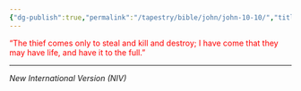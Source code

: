 ```yaml
---
{"dg-publish":true,"permalink":"/tapestry/bible/john/john-10-10/","title":"John 10:10","tags":["bible-verse","bible-verse"],"dgHomeLink":true,"dgShowLocalGraph":true,"dgEnableSearch":true}
---
```


<font color="#ff0000">“The thief comes only to steal and kill and destroy; I have come that they may have life, and have it to the full.”</font>

---
*New International Version (NIV)*

